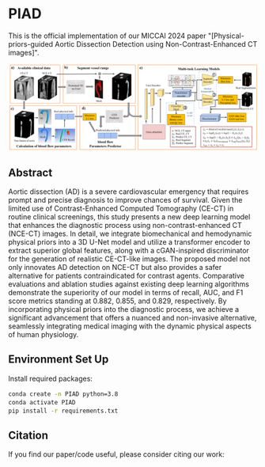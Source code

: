 # PIAD
This is the official implementation of our MICCAI 2024 paper "[Physical-priors-guided Aortic Dissection Detection using Non-Contrast-Enhanced CT images]".

![PIAD](PIAD.jpg)
## Abstract
Aortic dissection (AD) is a severe cardiovascular emergency that requires prompt and precise diagnosis to improve chances of survival. Given the limited use of Contrast-Enhanced Computed Tomography (CE-CT) in routine clinical screenings, this study presents a new deep learning model that enhances the diagnostic process using non-contrast-enhanced CT (NCE-CT) images. In detail, we integrate biomechanical and hemodynamic physical priors into a 3D U-Net model and utilize a transformer encoder to extract superior global features, along with a cGAN-inspired discriminator for the generation of realistic CE-CT-like images. The proposed model not only innovates AD detection on NCE-CT but also provides a safer alternative for patients contraindicated for contrast agents. Comparative evaluations and ablation studies against existing deep learning algorithms demonstrate the superiority of our model in terms of recall, AUC, and F1 score metrics standing at 0.882, 0.855, and 0.829, respectively. By incorporating physical priors into the diagnostic process, we achieve a significant advancement that offers a nuanced and non-invasive alternative, seamlessly integrating medical imaging with the dynamic physical aspects of human physiology.
## Environment Set Up
Install required packages:
```bash
conda create -n PIAD python=3.8
conda activate PIAD
pip install -r requirements.txt
```
## Citation
If you find our paper/code useful, please consider citing our work: